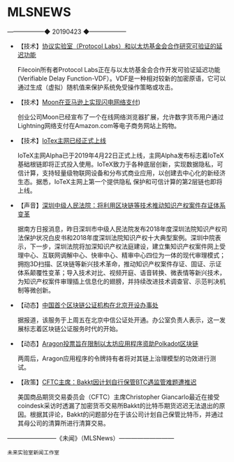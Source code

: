 # MLSNEWS

——————◆
20190423
◆——————

* 【技术】[协议实验室（Protocol Labs）和以太坊基金会合作研究可验证的延迟功能](https://cointelegraph.com/news/protocol-labs-and-ethereum-foundation-team-up-to-research-verifiable-delay-functions)

  Filecoin所有者Protocol Labs正在与以太坊基金会合作开发可验证延迟功能(Verifiable Delay Function-VDF）。VDF是一种相对较新的加密原语，它可以通过生成（虚拟）随机值来保护系统免受操作策略或攻击。
  
 * 【技术】[Moon在亚马逊上实现闪电网络支付](https://www.coindesk.com/you-can-now-shop-with-bitcoin-on-amazon-using-lightning))
  
    创业公司Moon已经宣布了一个在线网络浏览器扩展，允许数字货币用户通过Lightning网络支付在Amazon.com等电子商务网站上购物。
    
  * 【技术】[IoTex主网已经正式上线](http://www.qkljw.com/news/51100.html)
  
    IoTeX主网Alpha已于2019年4月22日正式上线，主网Alpha发布标志着IoTeX基础根链即将正式投入使用。IoTeX致力于各种底层创新，实现数据隐私，可信计算，支持轻量级物联网设备和分布式商业应用，以创建去中心化的新经济生态。据悉，IoTeX主网上第一个提供隐私 保护和可信计算的第2层链也即将上线。
    
  * 【声音】[深圳中级人民法院：将利用区块链等技术推动知识产权案件存证体系变革](http://www.qkljw.com/news/51080.html)
  
    据南方日报消息，昨日深圳市中级人民法院发布2018年度深圳法院知识产权司法保护状况白皮书和2018年度深圳法院知识产权十大典型案例。深圳中院表示，下一步，深圳法院将加深知识产权法庭建设，建立集知识产权案件网上受理中心、互联网调解中心、快审中心、精审中心四位为一体的现代审理模式；拥抱3D扫描、区块链等新兴技术革命，推动知识产权案件存证、固证、示证体系颠覆性变革；导入技术对比、视频开庭、语音转换、微表情等新兴技术，为知识产权案件审理插上信息化的翅膀，并持续改进技术调查官、示范判决机制等微创新。
    
  * 【动态】[中国首个区块链公证机构在北京开设办事处](https://cointelegraph.com/news/chinas-first-blockchain-enabled-notary-opens-office-in-beijing)
  
    据报道，该服务于上周五在北京中信公证处开通。办公室负责人表示，这一发展标志着区块链公证服务时代的开始。
    
  * 【动态】[Aragon投票旨在限制以太坊应用程序资助Polkadot区块链](https://www.coindesk.com/aragon-vote-aims-to-restrict-ethereum-app-from-funding-polkadot-blockchain)
  
    两周后，Aragon应用程序的令牌持有者将对其链上治理模型的功效进行测试。
    
  * 【政策】[CFTC主席：Bakkt因计划自行保管BTC遇监管难题遭推迟](https://www.fanyitie.com/138739.html)
  
    美国商品期货交易委员会（CFTC）主席Christopher Giancarlo最近在接受coindesk采访时透漏了加密货币交易所Bakkt的比特币期货迟迟无法退出的原因。根据其评论，Bakkt的问题部分在于该公司计划自己保管比特币，并通过其母公司的清算所进行清算交易。
    
   ————————《未闻》（MLSNews）—————————
   
    未来实验室新闻工作室




